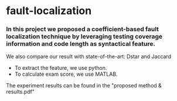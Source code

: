 # fault-localization

### In this project we proposed a coefficient-based fault localization technique by leveraging testing coverage information and code length as syntactical feature. 
We also compare our result with state-of-the-art: Dstar and Jaccard

 - To extract the feature, we use python.
 - To calculate exam score, we use MATLAB.

The experiment results can be found in the "proposed method & results.pdf"


